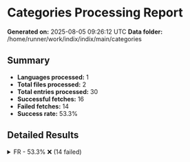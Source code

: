 # Categories Processing Report

**Generated on:** 2025-08-05 09:26:12 UTC
**Data folder:** /home/runner/work/indix/indix/main/categories

## Summary

- **Languages processed:** 1
- **Total files processed:** 2
- **Total entries processed:** 30
- **Successful fetches:** 16
- **Failed fetches:** 14
- **Success rate:** 53.3%

## Detailed Results

<details>
<summary>FR - 53.3% ❌ (14 failed)</summary>

- **Files processed:** 2
- **Total entries:** 30
- **Successful:** 16
- **Failed:** 14

### FR Files

<details>
<summary>Disney (castle): 75.0% ❌ (5 failed)</summary>

- 'Buzz L'Éclair': Wikipedia page for 'Buzz_L'Éclair' in language 'fr' has no content. This may be the article of the day, a redirect page, disambiguation page, or a page with no extractable content.
- 'Dingo': Wikipedia article for 'Dingo' in language 'fr' is too short (865 characters). The article may be a stub or redirect page. Try searching for a more specific topic.
- 'Le Livre de la Jungle': Wikipedia page for 'Le_Livre_de_la_Jungle' in language 'fr' has no content. This may be the article of the day, a redirect page, disambiguation page, or a page with no extractable content.
- 'Minnie': Wikipedia page for 'Minnie' in language 'fr' has no content. This may be the article of the day, a redirect page, disambiguation page, or a page with no extractable content.
- 'Woody': Wikipedia article for 'Woody' in language 'fr' is too short (902 characters). The article may be a stub or redirect page. Try searching for a more specific topic.

</details>

<details>
<summary>Enfants (child_care): 10.0% ❌ (9 failed)</summary>

- 'donkey kong': Wikipedia page for 'Donkey_kong' in language 'fr' has no content. This may be the article of the day, a redirect page, disambiguation page, or a page with no extractable content.
- 'peach': Unexpected error while fetching Wikipedia content: 429 Client Error: Too many requests for url: https://fr.wikipedia.org/w/api.php?action=query&prop=extracts%7Cpageprops%7Cpageimages&explaintext=&piprop=original&titles=Peach&format=json
- 'pikachu': Error making OpenSearch API request: 429 Client Error: Too many requests for url: https://fr.wikipedia.org/w/api.php?action=opensearch&limit=1&search=pikachu&format=json
- 'pokemon': Error making OpenSearch API request: 429 Client Error: Too many requests for url: https://fr.wikipedia.org/w/api.php?action=opensearch&limit=1&search=pokemon&format=json
- 'roblox': Error making OpenSearch API request: 429 Client Error: Too many requests for url: https://fr.wikipedia.org/w/api.php?action=opensearch&limit=1&search=roblox&format=json
- 'sonic': Error making OpenSearch API request: 429 Client Error: Too many requests for url: https://fr.wikipedia.org/w/api.php?action=opensearch&limit=1&search=sonic&format=json
- 'Batman': Error making OpenSearch API request: 429 Client Error: Too many requests for url: https://fr.wikipedia.org/w/api.php?action=opensearch&limit=1&search=Batman&format=json
- 'Mario': Error making OpenSearch API request: 429 Client Error: Too many requests for url: https://fr.wikipedia.org/w/api.php?action=opensearch&limit=1&search=Mario&format=json
- 'Minecraft': Error making OpenSearch API request: 429 Client Error: Too many requests for url: https://fr.wikipedia.org/w/api.php?action=opensearch&limit=1&search=Minecraft&format=json

</details>

</details>
